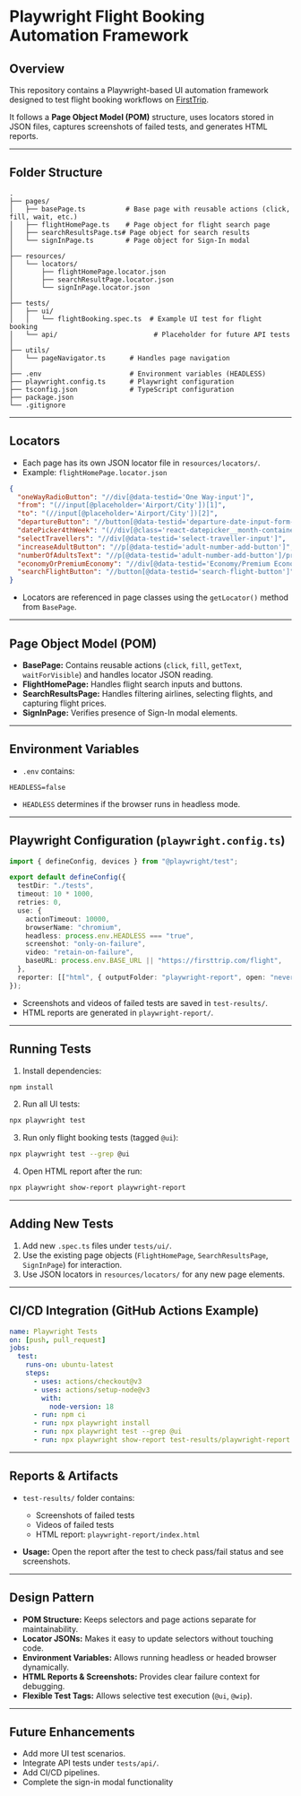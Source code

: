 # Playwright Flight Booking Automation Framework

## Overview

This repository contains a Playwright-based UI automation framework designed to test flight booking workflows on [FirstTrip](https://firsttrip.com/flight).

It follows a **Page Object Model (POM)** structure, uses locators stored in JSON files, captures screenshots of failed tests, and generates HTML reports.

---

## Folder Structure

```
.
├── pages/
│   ├── basePage.ts          # Base page with reusable actions (click, fill, wait, etc.)
│   ├── flightHomePage.ts    # Page object for flight search page
│   ├── searchResultsPage.ts# Page object for search results
│   └── signInPage.ts        # Page object for Sign-In modal
│
├── resources/
│   └── locators/
│       ├── flightHomePage.locator.json
│       ├── searchResultPage.locator.json
│       └── signInPage.locator.json
│
├── tests/
│   ├── ui/
│   │   └── flightBooking.spec.ts  # Example UI test for flight booking
│   └── api/                        # Placeholder for future API tests
│
├── utils/
│   └── pageNavigator.ts      # Handles page navigation
│
├── .env                      # Environment variables (HEADLESS)
├── playwright.config.ts      # Playwright configuration
├── tsconfig.json             # TypeScript configuration
├── package.json
└── .gitignore
```

---

## Locators

* Each page has its own JSON locator file in `resources/locators/`.
* Example: `flightHomePage.locator.json`

```json
{
  "oneWayRadioButton": "//div[@data-testid='One Way-input']",
  "from": "(//input[@placeholder='Airport/City'])[1]",
  "to": "(//input[@placeholder='Airport/City'])[2]",
  "departureButton": "//button[@data-testid='departure-date-input-form-1']",
  "datePicker4thWeek": "(//div[@class='react-datepicker__month-container'])[1]/div[2]/div[4]/div[text()='{index}']",
  "selectTravellers": "//div[@data-testid='select-traveller-input']",
  "increaseAdultButton": "//p[@data-testid='adult-number-add-button']",
  "numberOfAdultsText": "//p[@data-testid='adult-number-add-button']/preceding-sibling::p[1]",
  "economyOrPremiumEconomy": "//div[@data-testid='Economy/Premium Economy-class']",
  "searchFlightButton": "//button[@data-testid='search-flight-button']"
}
```

* Locators are referenced in page classes using the `getLocator()` method from `BasePage`.

---

## Page Object Model (POM)

* **BasePage:** Contains reusable actions (`click`, `fill`, `getText`, `waitForVisible`) and handles locator JSON reading.
* **FlightHomePage:** Handles flight search inputs and buttons.
* **SearchResultsPage:** Handles filtering airlines, selecting flights, and capturing flight prices.
* **SignInPage:** Verifies presence of Sign-In modal elements.

---

## Environment Variables

* `.env` contains:

```
HEADLESS=false
```

* `HEADLESS` determines if the browser runs in headless mode.

---

## Playwright Configuration (`playwright.config.ts`)

```ts
import { defineConfig, devices } from "@playwright/test";

export default defineConfig({
  testDir: "./tests",
  timeout: 10 * 1000,
  retries: 0,
  use: {
    actionTimeout: 10000,
    browserName: "chromium",
    headless: process.env.HEADLESS === "true",
    screenshot: "only-on-failure",
    video: "retain-on-failure",
    baseURL: process.env.BASE_URL || "https://firsttrip.com/flight",
  },
  reporter: [["html", { outputFolder: "playwright-report", open: "never" }]],
});
```

* Screenshots and videos of failed tests are saved in `test-results/`.
* HTML reports are generated in `playwright-report/`.

---

## Running Tests

1. Install dependencies:

```bash
npm install
```

2. Run all UI tests:

```bash
npx playwright test
```

3. Run only flight booking tests (tagged `@ui`):

```bash
npx playwright test --grep @ui
```

4. Open HTML report after the run:

```bash
npx playwright show-report playwright-report
```

---

## Adding New Tests

1. Add new `.spec.ts` files under `tests/ui/`.
2. Use the existing page objects (`FlightHomePage`, `SearchResultsPage`, `SignInPage`) for interaction.
3. Use JSON locators in `resources/locators/` for any new page elements.

---

## CI/CD Integration (GitHub Actions Example)

```yaml
name: Playwright Tests
on: [push, pull_request]
jobs:
  test:
    runs-on: ubuntu-latest
    steps:
      - uses: actions/checkout@v3
      - uses: actions/setup-node@v3
        with:
          node-version: 18
      - run: npm ci
      - run: npx playwright install
      - run: npx playwright test --grep @ui
      - run: npx playwright show-report test-results/playwright-report
```

---

## Reports & Artifacts

* `test-results/` folder contains:

  * Screenshots of failed tests
  * Videos of failed tests
  * HTML report: `playwright-report/index.html`
* **Usage:** Open the report after the test to check pass/fail status and see screenshots.

---

## Design Pattern

* **POM Structure:** Keeps selectors and page actions separate for maintainability.
* **Locator JSONs:** Makes it easy to update selectors without touching code.
* **Environment Variables:** Allows running headless or headed browser dynamically.
* **HTML Reports & Screenshots:** Provides clear failure context for debugging.
* **Flexible Test Tags:** Allows selective test execution (`@ui`, `@wip`).

---

## Future Enhancements

* Add more UI test scenarios.
* Integrate API tests under `tests/api/`.
* Add CI/CD pipelines.
* Complete the sign-in modal functionality
